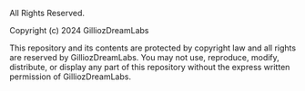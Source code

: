 All Rights Reserved.

Copyright (c) 2024 GilliozDreamLabs

This repository and its contents are protected by copyright law and all rights are reserved by GilliozDreamLabs. You may not use, reproduce, modify, distribute, or display any part of this repository without the express written permission of GilliozDreamLabs.
